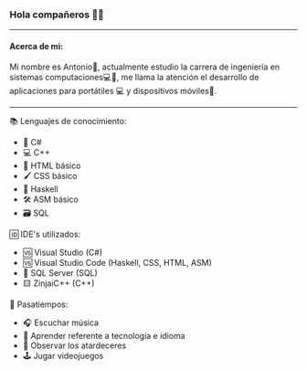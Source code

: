 ### Hola compañeros 👋😊

___

#### Acerca de mi:

Mi nombre es Antonio🧑, actualmente estudio la carrera de ingeniería en sistemas computaciones💻📱, me llama la atención el desarrollo de aplicaciones para portátiles 💻 y dispositivos móviles📲. 

___

📚 Lenguajes de conocimiento:
- 💾 C#
- 💻 C++
- 📧 HTML básico
- 🖌  CSS básico
- 📝  Haskell 
- 🛠  ASM básico
- 🗃  SQL

🆔 IDE's utilizados:
- 🆚 Visual Studio (C#)
- 🆚 Visual Studio Code (Haskell, CSS, HTML, ASM)
- 🧰 SQL Server (SQL)
- 🟨 ZinjaiC++ (C++)

🔅 Pasatiempos:
- 🎧 Escuchar música
- 📖 Aprender referente a tecnología e idioma
- 🌆 Observar los atardeceres
- 🕹 Jugar videojuegos


